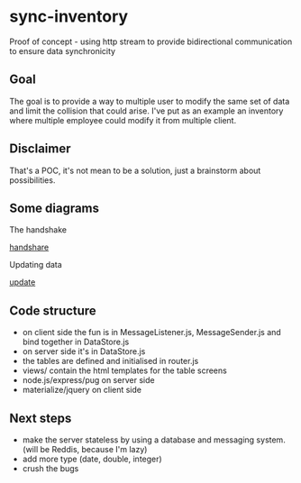 # sync-inventory
Proof of concept - using http stream to provide bidirectional communication to ensure data synchronicity

## Goal

The goal is to provide a way to multiple user to modify the same set of data and limit the collision that could arise. I've put as an example an inventory where multiple employee could modify it from multiple client.

## Disclaimer

That's a POC, it's not mean to be a solution, just a brainstorm about possibilities.

## Some diagrams

The handshake

[handshare](img/handshake.png)

Updating data

[update](img/update.png)

## Code structure

- on client side the fun is in MessageListener.js, MessageSender.js and bind together in DataStore.js
- on server side it's in DataStore.js
- the tables are defined and initialised in router.js
- views/ contain the html templates for the table screens
- node.js/express/pug on server side
- materialize/jquery on client side

## Next steps

- make the server stateless by using a database and messaging system. (will be Reddis, because I'm lazy)
- add more type (date, double, integer)
- crush the bugs
